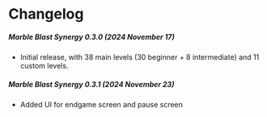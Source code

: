 # Changelog
##### Marble Blast Synergy 0.3.0 (2024 November 17)
-  Initial release, with 38 main levels (30 beginner + 8 intermediate) and 11 custom levels.
##### Marble Blast Synergy 0.3.1 (2024 November 23)
-  Added UI for endgame screen and pause screen
